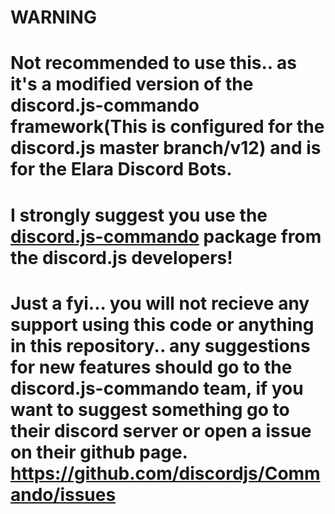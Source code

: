 WARNING
=========


Not recommended to use this.. as it's a modified version of the discord.js-commando framework(This is configured for the discord.js master branch/v12) and is for the Elara Discord Bots.
=======

I strongly suggest you use the [discord.js-commando](https://www.npmjs.com/package/discord.js-commando) package from the discord.js developers!
============

Just a fyi... you will not recieve any support using this code or anything in this repository.. any suggestions for new features should go to the discord.js-commando team, if you want to suggest something go to their discord server or open a issue on their github page. https://github.com/discordjs/Commando/issues 
===========================
